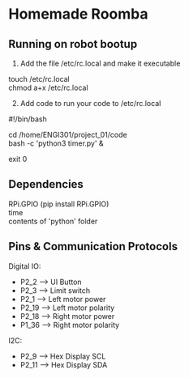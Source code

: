 <h1>Homemade Roomba</h1>

<h2>Running on robot bootup</h2>

1. Add the file /etc/rc.local and make it executable

touch /etc/rc.local  
chmod a+x /etc/rc.local  

2. Add code to run your code to /etc/rc.local

#!/bin/bash  

cd /home/ENGI301/project_01/code  
bash -c 'python3 timer.py' &  

exit 0  

<h2>Dependencies</h2>

RPi.GPIO (pip install RPi.GPIO)  
time  
contents of 'python' folder  

<h2>Pins & Communication Protocols</h2>

Digital IO:
- P2_2 –> UI Button
- P2_3 –> Limit switch
- P2_1 –> Left motor power
- P2_19 –> Left motor polarity
- P2_18 –> Right motor power
- P1_36 –> Right motor polarity

I2C:
- P2_9 –> Hex Display SCL
- P2_11 –> Hex Display SDA
